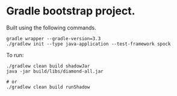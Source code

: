 #  Gradle bootstrap project.

Built using the following commands.

    gradle wrapper --gradle-version=3.3
    ./gradlew init --type java-application --test-framework spock


To run:

    ./gradlew clean build shadowJar
    java -jar build/libs/diamond-all.jar
    
    # or
    ./gradlew clean build runShadow

